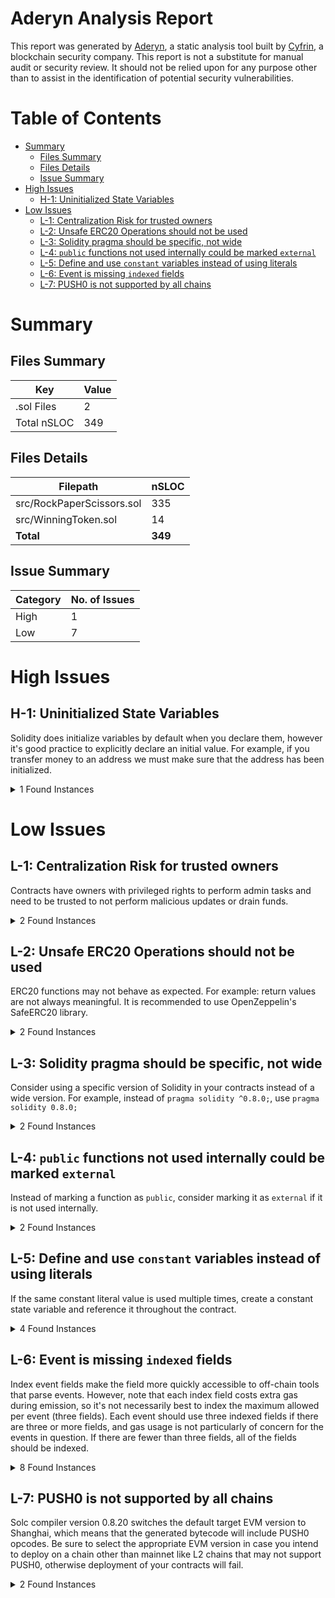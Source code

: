 # Aderyn Analysis Report

This report was generated by [Aderyn](https://github.com/Cyfrin/aderyn), a static analysis tool built by [Cyfrin](https://cyfrin.io), a blockchain security company. This report is not a substitute for manual audit or security review. It should not be relied upon for any purpose other than to assist in the identification of potential security vulnerabilities.
# Table of Contents

- [Summary](#summary)
  - [Files Summary](#files-summary)
  - [Files Details](#files-details)
  - [Issue Summary](#issue-summary)
- [High Issues](#high-issues)
  - [H-1: Uninitialized State Variables](#h-1-uninitialized-state-variables)
- [Low Issues](#low-issues)
  - [L-1: Centralization Risk for trusted owners](#l-1-centralization-risk-for-trusted-owners)
  - [L-2: Unsafe ERC20 Operations should not be used](#l-2-unsafe-erc20-operations-should-not-be-used)
  - [L-3: Solidity pragma should be specific, not wide](#l-3-solidity-pragma-should-be-specific-not-wide)
  - [L-4: `public` functions not used internally could be marked `external`](#l-4-public-functions-not-used-internally-could-be-marked-external)
  - [L-5: Define and use `constant` variables instead of using literals](#l-5-define-and-use-constant-variables-instead-of-using-literals)
  - [L-6: Event is missing `indexed` fields](#l-6-event-is-missing-indexed-fields)
  - [L-7: PUSH0 is not supported by all chains](#l-7-push0-is-not-supported-by-all-chains)


# Summary

## Files Summary

| Key | Value |
| --- | --- |
| .sol Files | 2 |
| Total nSLOC | 349 |


## Files Details

| Filepath | nSLOC |
| --- | --- |
| src/RockPaperScissors.sol | 335 |
| src/WinningToken.sol | 14 |
| **Total** | **349** |


## Issue Summary

| Category | No. of Issues |
| --- | --- |
| High | 1 |
| Low | 7 |


# High Issues

## H-1: Uninitialized State Variables

Solidity does initialize variables by default when you declare them, however it's good practice to explicitly declare an initial value. For example, if you transfer money to an address we must make sure that the address has been initialized.

<details><summary>1 Found Instances</summary>


- Found in src/RockPaperScissors.sol [Line: 53](src/RockPaperScissors.sol#L53)

	```solidity
	    uint256 public gameCounter;
	```

</details>



# Low Issues

## L-1: Centralization Risk for trusted owners

Contracts have owners with privileged rights to perform admin tasks and need to be trusted to not perform malicious updates or drain funds.

<details><summary>2 Found Instances</summary>


- Found in src/WinningToken.sol [Line: 13](src/WinningToken.sol#L13)

	```solidity
	contract WinningToken is ERC20, ERC20Burnable, Ownable {
	```

- Found in src/WinningToken.sol [Line: 34](src/WinningToken.sol#L34)

	```solidity
	    function mint(address to, uint256 amount) external onlyOwner {
	```

</details>



## L-2: Unsafe ERC20 Operations should not be used

ERC20 functions may not behave as expected. For example: return values are not always meaningful. It is recommended to use OpenZeppelin's SafeERC20 library.

<details><summary>2 Found Instances</summary>


- Found in src/RockPaperScissors.sol [Line: 131](src/RockPaperScissors.sol#L131)

	```solidity
	        winningToken.transferFrom(msg.sender, address(this), 1);
	```

- Found in src/RockPaperScissors.sol [Line: 180](src/RockPaperScissors.sol#L180)

	```solidity
	        winningToken.transferFrom(msg.sender, address(this), 1);
	```

</details>



## L-3: Solidity pragma should be specific, not wide

Consider using a specific version of Solidity in your contracts instead of a wide version. For example, instead of `pragma solidity ^0.8.0;`, use `pragma solidity 0.8.0;`

<details><summary>2 Found Instances</summary>


- Found in src/RockPaperScissors.sol [Line: 2](src/RockPaperScissors.sol#L2)

	```solidity
	pragma solidity ^0.8.13;
	```

- Found in src/WinningToken.sol [Line: 2](src/WinningToken.sol#L2)

	```solidity
	pragma solidity ^0.8.13;
	```

</details>



## L-4: `public` functions not used internally could be marked `external`

Instead of marking a function as `public`, consider marking it as `external` if it is not used internally.

<details><summary>2 Found Instances</summary>


- Found in src/RockPaperScissors.sol [Line: 378](src/RockPaperScissors.sol#L378)

	```solidity
	    function tokenOwner() public view returns (address) {
	```

- Found in src/WinningToken.sol [Line: 25](src/WinningToken.sol#L25)

	```solidity
	    function decimals() public view virtual override returns (uint8) {
	```

</details>



## L-5: Define and use `constant` variables instead of using literals

If the same constant literal value is used multiple times, create a constant state variable and reference it throughout the contract.

<details><summary>4 Found Instances</summary>


- Found in src/RockPaperScissors.sol [Line: 100](src/RockPaperScissors.sol#L100)

	```solidity
	        require(_timeoutInterval >= 5 minutes, "Timeout must be at least 5 minutes");
	```

- Found in src/RockPaperScissors.sol [Line: 128](src/RockPaperScissors.sol#L128)

	```solidity
	        require(_timeoutInterval >= 5 minutes, "Timeout must be at least 5 minutes");
	```

- Found in src/RockPaperScissors.sol [Line: 483](src/RockPaperScissors.sol#L483)

	```solidity
	            uint256 fee = (totalPot * PROTOCOL_FEE_PERCENT) / 100;
	```

- Found in src/RockPaperScissors.sol [Line: 520](src/RockPaperScissors.sol#L520)

	```solidity
	            uint256 fee = (totalPot * PROTOCOL_FEE_PERCENT) / 100;
	```

</details>



## L-6: Event is missing `indexed` fields

Index event fields make the field more quickly accessible to off-chain tools that parse events. However, note that each index field costs extra gas during emission, so it's not necessarily best to index the maximum allowed per event (three fields). Each event should use three indexed fields if there are three or more fields, and gas usage is not particularly of concern for the events in question. If there are fewer than three fields, all of the fields should be indexed.

<details><summary>8 Found Instances</summary>


- Found in src/RockPaperScissors.sol [Line: 72](src/RockPaperScissors.sol#L72)

	```solidity
	    event GameCreated(uint256 indexed gameId, address indexed creator, uint256 bet, uint256 totalTurns);
	```

- Found in src/RockPaperScissors.sol [Line: 74](src/RockPaperScissors.sol#L74)

	```solidity
	    event MoveCommitted(uint256 indexed gameId, address indexed player, uint256 currentTurn);
	```

- Found in src/RockPaperScissors.sol [Line: 75](src/RockPaperScissors.sol#L75)

	```solidity
	    event MoveRevealed(uint256 indexed gameId, address indexed player, Move move, uint256 currentTurn);
	```

- Found in src/RockPaperScissors.sol [Line: 76](src/RockPaperScissors.sol#L76)

	```solidity
	    event TurnCompleted(uint256 indexed gameId, address winner, uint256 currentTurn);
	```

- Found in src/RockPaperScissors.sol [Line: 77](src/RockPaperScissors.sol#L77)

	```solidity
	    event GameFinished(uint256 indexed gameId, address winner, uint256 prize);
	```

- Found in src/RockPaperScissors.sol [Line: 79](src/RockPaperScissors.sol#L79)

	```solidity
	    event JoinTimeoutUpdated(uint256 oldTimeout, uint256 newTimeout);
	```

- Found in src/RockPaperScissors.sol [Line: 80](src/RockPaperScissors.sol#L80)

	```solidity
	    event FeeCollected(uint256 gameId, uint256 feeAmount);
	```

- Found in src/RockPaperScissors.sol [Line: 81](src/RockPaperScissors.sol#L81)

	```solidity
	    event FeeWithdrawn(address indexed admin, uint256 amount);
	```

</details>



## L-7: PUSH0 is not supported by all chains

Solc compiler version 0.8.20 switches the default target EVM version to Shanghai, which means that the generated bytecode will include PUSH0 opcodes. Be sure to select the appropriate EVM version in case you intend to deploy on a chain other than mainnet like L2 chains that may not support PUSH0, otherwise deployment of your contracts will fail.

<details><summary>2 Found Instances</summary>


- Found in src/RockPaperScissors.sol [Line: 2](src/RockPaperScissors.sol#L2)

	```solidity
	pragma solidity ^0.8.13;
	```

- Found in src/WinningToken.sol [Line: 2](src/WinningToken.sol#L2)

	```solidity
	pragma solidity ^0.8.13;
	```

</details>



